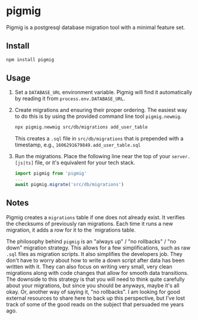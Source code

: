 # pigmig

Pigmig is a postgresql database migration tool with a minimal feature set.

## Install

```sh
npm install pigmig
```

## Usage

1. Set a `DATABASE_URL` environment variable. Pigmig will find it automatically by reading it from `process.env.DATABASE_URL`.

1. Create migrations and ensuring their proper ordering. The easiest way to do this is by using the provided command line tool `pigmig.newmig`.

   ```sh
   npx pigmig.newmig src/db/migrations add_user_table
   ```

   This creates a `.sql` file in `src/db/migrations` that is prepended with a timestamp, e.g., `1606291679849.add_user_table.sql`

1. Run the migrations. Place the following line near the top of your `server.[js|ts]` file, or it's equivalent for your tech stack.

   ```typescript
   import pigmig from 'pigmig'
   ...
   await pigmig.migrate('src/db/migrations')
   ```

## Notes

Pigmig creates a `migrations` table if one does not already exist. It verifies the checksums of previously ran migrations. Each time it runs a new migration, it adds a row for it to the `migrations table.

The philosophy behind `pigmig` is an "always up" / "no rollbacks" / "no down" migration strategy. This allows for a few simplifications, such as raw `.sql` files as migration scripts. It also simplifies the developers job. They don't have to worry about how to write a down script after data has been written with it. They can also focus on writing very small, very clean migrations along with code changes that allow for smooth data transitions. The downside to this strategy is that you will need to think quite carefully about your migrations, but since you should be anyways, maybe it's all okay.  Or, another way of saying it, "no rollbacks". I am looking for good external resources to share here to back up this perspective, but I've lost track of some of the good reads on the subject that persuaded me years ago.
